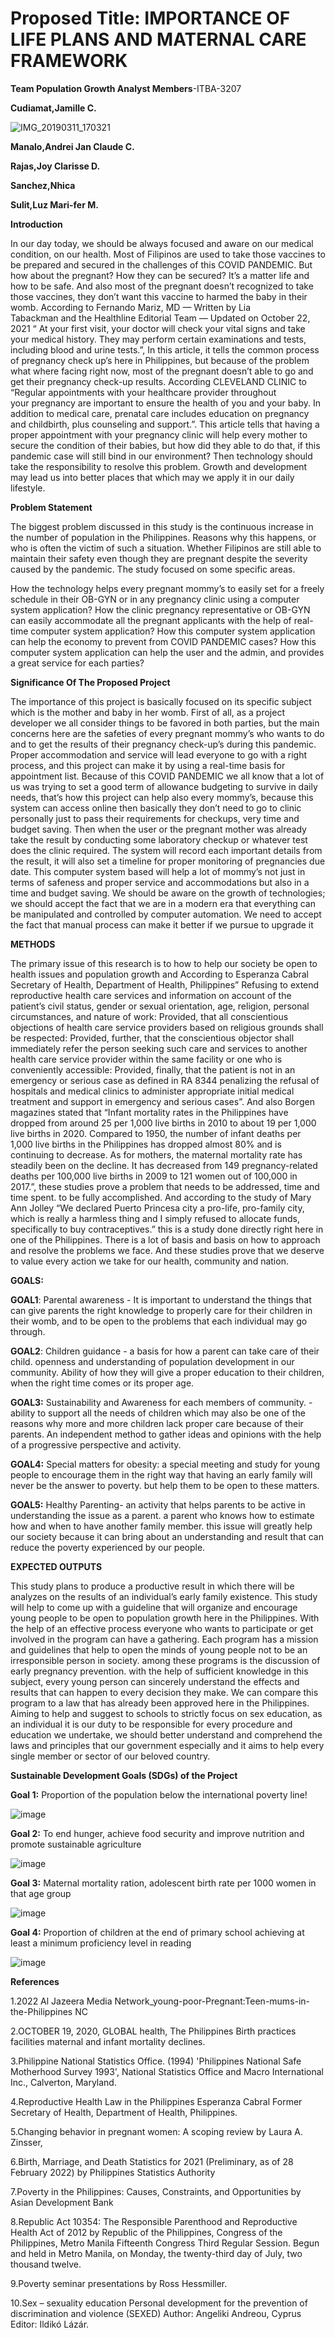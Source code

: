 # Proposed Title: IMPORTANCE OF LIFE PLANS AND MATERNAL CARE FRAMEWORK


**Team Population Growth Analyst Members**-ITBA-3207

 **Cudiamat,Jamille C.**
 
 
 
 
 
 ![IMG_20190311_170321](https://user-images.githubusercontent.com/103089516/172971389-f54d060d-d450-4325-a440-9280dd0f3cf2.jpg)

 
 **Manalo,Andrei Jan Claude C.**
 
 **Rajas,Joy Clarisse D.**
 
 **Sanchez,Nhica**
 
 **Sulit,Luz Mari-fer M.** 
 
  

 **Introduction**

In our day today, we should be always focused and aware on our medical condition, on our health. Most of Filipinos are used to take those vaccines to be prepared and secured in the challenges of this COVID PANDEMIC. But how about the pregnant? How they can be secured? It’s a matter life and how to be safe. And also most of the pregnant doesn’t recognized to take those vaccines, they don’t want this vaccine to harmed the baby in their womb. According to Fernando Mariz, MD — Written by Lia Tabackman and the Healthline Editorial Team — Updated on October 22, 2021 “ At your first visit, your doctor will check your vital signs and take your medical history. They may perform certain examinations and tests, including blood and urine tests.”, In this article, it tells the common process of pregnancy check up’s here in Philippines, but because of the problem what where facing right now, most of the pregnant doesn’t able to go and get their pregnancy check-up results. According CLEVELAND CLINIC to “Regular appointments with your healthcare provider throughout your pregnancy are important to ensure the health of you and your baby. In addition to medical care, prenatal care includes education on pregnancy and childbirth, plus counseling and support.”. This article tells that having a proper appointment with your pregnancy clinic will help every mother to secure the condition of their babies, but how did they able to do that, if this pandemic case will still bind in our environment? Then technology should take the responsibility to resolve this problem. Growth and development may lead us into better places that which may we apply it in our daily lifestyle.

**Problem Statement**

The biggest problem discussed in this study is the continuous increase in the number of population in the Philippines. Reasons why this happens, or who is often the victim of such a situation. Whether Filipinos are still able to maintain their safety even though they are pregnant despite the severity caused by the pandemic. The study focused on some specific areas.

How the technology helps every pregnant mommy’s to easily set for a freely schedule in their OB-GYN or in any pregnancy clinic using a computer system application?
How the clinic pregnancy representative or OB-GYN can easily accommodate all the pregnant applicants with the help of real-time computer system application?
How this computer system application can help the economy to prevent from COVID PANDEMIC cases?
How this computer system application can help the user and the admin, and provides a great service for each parties?

**Significance Of The Proposed Project**


The importance of this project is basically focused on its specific subject which is the mother and baby in her womb. First of all, as a project developer we all consider things to be favored in both parties, but the main concerns here are the safeties of every pregnant mommy’s who wants to do and to get the results of their pregnancy check-up’s during this pandemic. Proper accommodation and service will lead everyone to go with a right process, and this project can make it by using a real-time basis for appointment list. Because of this COVID PANDEMIC we all know that a lot of us was trying to set a good term of allowance budgeting to survive in daily needs, that’s how this project can help also every mommy’s, because this system can access online then basically they don’t need to go to clinic personally just to pass their requirements for checkups, very time and budget saving. Then when the user or the pregnant mother was already take the result by conducting some laboratory checkup or whatever test does the clinic required. The system will record each important details from the result, it will also set a timeline for proper monitoring of pregnancies due date. This computer system based will help a lot of mommy’s not just in terms of safeness and proper service and accommodations but also in a time and budget saving. We should be aware on the growth of technologies; we should accept the fact that we are in a modern era that everything can be manipulated and controlled by computer automation. We need to accept the fact that manual process can make it better if we pursue to upgrade it


**METHODS**

The primary issue of this research is to how to help our society be open to health issues and population growth and According to Esperanza Cabral Secretary of Health, Department of Health, Philippines” Refusing to extend reproductive health care services and information on account of the patient’s civil status, gender or sexual orientation, age, religion, personal circumstances, and nature of work: Provided, that all conscientious objections of health care service providers based on religious grounds shall be respected: Provided, further, that the conscientious objector shall immediately refer the person seeking such care and services to another health care service provider within the same facility or one who is conveniently accessible: Provided, finally, that the patient is not in an emergency or serious case as defined in RA 8344 penalizing the refusal of hospitals and medical clinics to administer appropriate initial medical treatment and support in emergency and serious cases”. And also Borgen magazines stated that “Infant mortality rates in the Philippines have dropped from around 25 per 1,000 live births in 2010 to about 19 per 1,000 live births in 2020. Compared to 1950, the number of infant deaths per 1,000 live births in the Philippines has dropped almost 80% and is continuing to decrease. As for mothers, the maternal mortality rate has steadily been on the decline. It has decreased from 149 pregnancy-related deaths per 100,000 live births in 2009 to 121 women out of 100,000 in 2017.”, these studies prove a problem that needs to be addressed, time and time spent. to be fully accomplished. And according to the study of Mary Ann Jolley “We declared Puerto Princesa city a pro-life, pro-family city, which is really a harmless thing and I simply refused to allocate funds, specifically to buy contraceptives.” this is a study done directly right here in one of the Philippines. There is a lot of basis and basis on how to approach and resolve the problems we face. And these studies prove that we deserve to value every action we take for our health, community and nation.



**GOALS:**

**GOAL1**: Parental awareness - It is important to understand the things that can give parents the right knowledge to properly care for their children in their womb, and to be open to the problems that each individual may go through.

**GOAL2**: Children guidance - a basis for how a parent can take care of their child. openness and understanding of population development in our community. Ability of how they will give a proper education to their children, when the right time comes or its proper age.

**GOAL3:** Sustainability and Awareness for each members of community. -  ability to support all the needs of children which may also be one of the reasons why more and more children lack proper care because of their parents. An independent method to gather ideas and opinions with the help of a progressive perspective and activity.

**GOAL4:** Special matters for obesity: a special meeting and study for young people to encourage them in the right way that having an early family will never be the answer to poverty. but help them to be open to these matters.

**GOAL5:** Healthy Parenting- an activity that helps parents to be active in understanding the issue as a parent. a parent who knows how to estimate how and when to have another family member. this issue will greatly help our society because it can bring about an understanding and result that can reduce the poverty experienced by our people.



**EXPECTED OUTPUTS**

This study plans to produce a productive result in which there will be analyzes on the results of an individual’s early family existence. This study will help to come up with a guideline that will organize and encourage young people to be open to population growth here in the Philippines. With the help of an effective process everyone who wants to participate or get involved in the program can have a gathering. Each program has a mission and guidelines that help to open the minds of young people not to be an irresponsible person in society. among these programs is the discussion of early pregnancy prevention. with the help of sufficient knowledge in this subject, every young person can sincerely understand the effects and results that can happen to every decision they make. We can compare this program to a law that has already been approved here in the Philippines. Aiming to help and suggest to schools to strictly focus on sex education, as an individual it is our duty to be responsible for every procedure and education we undertake, we should better understand and comprehend the laws and principles that our government especially and it aims to help every single member or sector of our beloved country.



**Sustainable Development Goals (SDGs) of the Project**

**Goal 1:**  Proportion of the population below the international poverty line!







![image](https://user-images.githubusercontent.com/103089516/172955114-ba8fb7e9-6c1a-475c-8a1c-aa7e8054be9f.png)

**Goal 2:** To end hunger, achieve food security and improve nutrition and promote sustainable agriculture







![image](https://user-images.githubusercontent.com/103089516/172955493-695a35fd-df07-4a52-97f6-87e1e190df23.png)


**Goal 3:** Maternal mortality ration, adolescent birth rate per 1000 women in that age group
 
 
 
 
 
 
 ![image](https://user-images.githubusercontent.com/103089516/172956743-c82f320f-cfd0-4d71-85ba-3013b5ecfe64.png)

**Goal 4:** Proportion of children at the end of primary school achieving at least a minimum proficiency level in reading





![image](https://user-images.githubusercontent.com/103089516/172956809-f07e4c47-5789-44f7-9421-d47e73cf430c.png)


**References**

1.2022 Al Jazeera Media Network_young-poor-Pregnant:Teen-mums-in-the-Philippines NC

2.OCTOBER 19, 2020, GLOBAL health, The Philippines Birth practices facilities maternal and infant mortality declines.

3.Philippine National Statistics Office. (1994) 'Philippines National Safe Motherhood Survey 1993', National Statistics Office and Macro International Inc., Calverton, Maryland.

4.Reproductive Health Law in the Philippines Esperanza Cabral Former Secretary of Health, Department of Health, Philippines.

5.Changing behavior in pregnant women: A scoping review by Laura A. Zinsser,

6.Birth, Marriage, and Death Statistics for 2021 (Preliminary, as of 28 February 2022) by Philippines Statistics Authority

7.Poverty in the Philippines: Causes, Constraints, and Opportunities by Asian Development Bank

8.Republic Act 10354: The Responsible Parenthood and Reproductive Health Act of 2012 by Republic of the Philippines, Congress of the Philippines, Metro Manila Fifteenth Congress Third Regular Session. Begun and held in Metro Manila, on Monday, the twenty-third day of July, two thousand twelve.

9.Poverty seminar presentations by Ross Hessmiller.

10.Sex – sexuality education Personal development for the prevention of discrimination and violence (SEXED) Author: Angeliki Andreou, Cyprus Editor: Ildikó Lázár.
